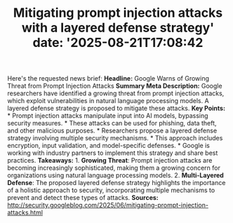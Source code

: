 ﻿---
title: "Mitigating prompt injection attacks with a layered defense strategy'
date: '2025-08-21T17:08:42"
category: "Markets"
summary: ""
slug: "mitigating prompt injection attacks with a layered defense s"
source_urls:
  - "http://security.googleblog.com/2025/06/mitigating-prompt-injection-attacks.html"
seo:
  title: "Mitigating prompt injection attacks with a layered defense strategy | Hash n Hedge'
  description: '"
  keywords: ["news", "markets", "brief"]
---
Here's the requested news brief:  **Headline:** Google Warns of Growing Threat from Prompt Injection Attacks  **Summary Meta Description:** Google researchers have identified a growing threat from prompt injection attacks, which exploit vulnerabilities in natural language processing models. A layered defense strategy is proposed to mitigate these attacks.  **Key Points:**  * Prompt injection attacks manipulate input into AI models, bypassing security measures. * These attacks can be used for phishing, data theft, and other malicious purposes. * Researchers propose a layered defense strategy involving multiple security mechanisms. * This approach includes encryption, input validation, and model-specific defenses. * Google is working with industry partners to implement this strategy and share best practices.  **Takeaways:**  1. **Growing Threat**: Prompt injection attacks are becoming increasingly sophisticated, making them a growing concern for organizations using natural language processing models. 2. **Multi-Layered Defense**: The proposed layered defense strategy highlights the importance of a holistic approach to security, incorporating multiple mechanisms to prevent and detect these types of attacks.  **Sources:** http://security.googleblog.com/2025/06/mitigating-prompt-injection-attacks.html 
